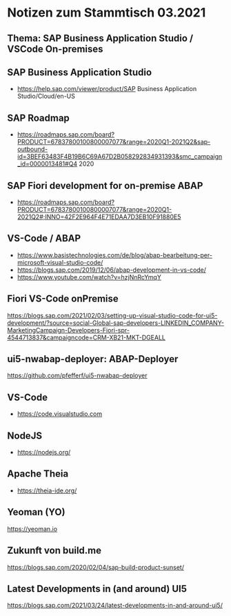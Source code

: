 Notizen zum Stammtisch 03.2021
====


Thema: SAP Business Application Studio / VSCode On-premises
----


SAP Business Application Studio
----
- https://help.sap.com/viewer/product/SAP Business Application Studio/Cloud/en-US


SAP Roadmap
----
- https://roadmaps.sap.com/board?PRODUCT=67837800100800007077&range=2020Q1-2021Q2&sap-outbound-id=3BEF63483F4B19B6C69A67D2B058292834931393&smc_campaign_id=0000013481#Q4 2020


SAP Fiori development for on-premise ABAP
----
- https://roadmaps.sap.com/board?PRODUCT=67837800100800007077&range=2020Q1-2021Q2#;INNO=42F2E964F4E71EDAA7D3EB10F91880E5



VS-Code / ABAP
----
- https://www.basistechnologies.com/de/blog/abap-bearbeitung-per-microsoft-visual-studio-code/
- https://blogs.sap.com/2019/12/06/abap-development-in-vs-code/
- https://www.youtube.com/watch?v=hzjNnRcYmqY



Fiori VS-Code onPremise
----
https://blogs.sap.com/2021/02/03/setting-up-visual-studio-code-for-ui5-development/?source=social-Global-sap-developers-LINKEDIN_COMPANY-MarketingCampaign-Developers-Fiori-spr-4544713837&campaigncode=CRM-XB21-MKT-DGEALL


ui5-nwabap-deployer: ABAP-Deployer
----
https://github.com/pfefferf/ui5-nwabap-deployer


VS-Code
----
- https://code.visualstudio.com


NodeJS
----
- https://nodejs.org/


Apache Theia
----
- https://theia-ide.org/



Yeoman (YO)
----
https://yeoman.io



Zukunft von build.me
----
https://blogs.sap.com/2020/02/04/sap-build-product-sunset/



Latest Developments in (and around) UI5
----
https://blogs.sap.com/2021/03/24/latest-developments-in-and-around-ui5/

